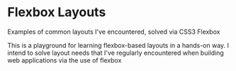 # Flexbox Layouts
Examples of common layouts I've encountered, solved via CSS3 Flexbox

This is a playground for learning flexbox-based layouts in a hands-on way.  I intend to solve layout needs that I've regularly encountered when building web applications via the use of flexbox
